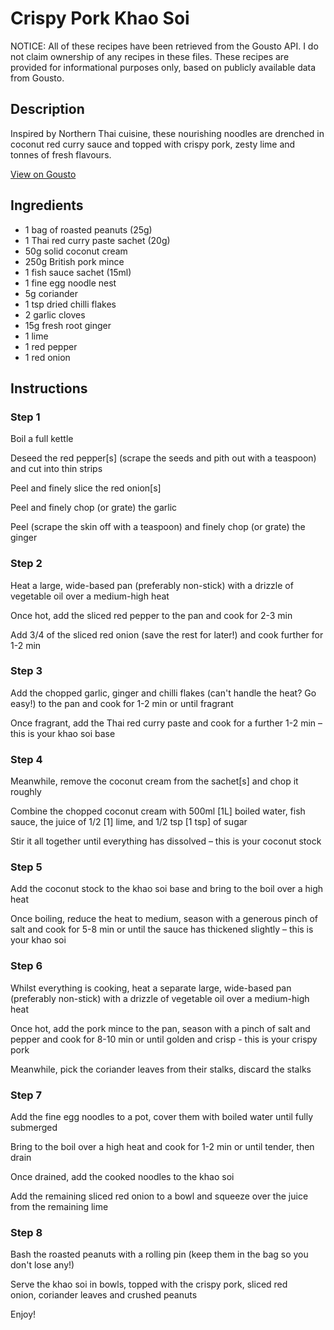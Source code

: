 # Crispy Pork Khao Soi

NOTICE: All of these recipes have been retrieved from the Gousto API. I do not claim ownership of any recipes in these files. These recipes are provided for informational purposes only, based on publicly available data from Gousto.

## Description

Inspired by Northern Thai cuisine, these nourishing noodles are drenched in coconut red curry sauce and topped with crispy pork, zesty lime and tonnes of fresh flavours.

[View on Gousto](https://www.gousto.co.uk/recipes/cookbook/crispy-pork-khao-soi)

## Ingredients

- 1 bag of roasted peanuts (25g)
- 1 Thai red curry paste sachet (20g)
- 50g solid coconut cream
- 250g British pork mince
- 1 fish sauce sachet (15ml)
- 1 fine egg noodle nest
- 5g coriander
- 1 tsp dried chilli flakes
- 2 garlic cloves
- 15g fresh root ginger
- 1 lime
- 1 red pepper
- 1 red onion

## Instructions


### Step 1

Boil a full kettle

Deseed the red pepper<span class="text-danger">[s]</span> (scrape the seeds and pith out with a teaspoon) and cut into thin strips

Peel and finely slice the red onion<span class="text-danger">[s]</span>

Peel and finely chop (or grate) the garlic

Peel (scrape the skin off with a teaspoon) and finely chop (or grate) the ginger


### Step 2

Heat a large, wide-based pan (preferably non-stick) with a drizzle of vegetable oil over a medium-high heat

Once hot, add the sliced red pepper to the pan and cook for 2-3 min

Add 3/4 of the sliced red onion (save the rest for later!) and cook further for 1-2 min


### Step 3

Add the chopped garlic, ginger and chilli flakes (can't handle the heat? Go easy!) to the pan and cook for 1-2 min or until fragrant

Once fragrant, add the Thai red curry paste and cook for a further 1-2 min – this is your khao soi base


### Step 4

Meanwhile, remove the coconut cream from the sachet<span class="text-danger">[s]</span> and chop it roughly

Combine the chopped coconut cream with 500ml <span class="text-danger">[1L] </span>boiled water, fish sauce, the juice of 1/2 <span class="text-danger">[1] </span>lime, and 1/2 tsp <span class="text-danger">[1 tsp] </span>of sugar

Stir it all together until everything has dissolved – this is your coconut stock


### Step 5

Add the coconut stock to the khao soi base and bring to the boil over a high heat

Once boiling, reduce the heat to medium, season with a generous pinch of salt and cook for 5-8 min or until the sauce has thickened slightly – this is your khao soi


### Step 6

Whilst everything is cooking, heat a separate large, wide-based pan (preferably non-stick) with a drizzle of vegetable oil over a medium-high heat

Once hot, add the pork mince to the pan, season with a pinch of salt and pepper and cook for 8-10 min or until golden and crisp - this is your crispy pork

Meanwhile, pick the coriander leaves from their stalks, discard the stalks


### Step 7

Add the fine egg noodles to a pot, cover them with boiled water until fully submerged

Bring to the boil over a high heat and cook for 1-2 min or until tender, then drain

Once drained, add the cooked noodles to the khao soi

Add the remaining sliced red onion to a bowl and squeeze over the juice from the remaining lime

### Step 8

Bash the roasted peanuts with a rolling pin (keep them in the bag so you don't lose any!)

Serve the khao soi in bowls, topped with the crispy pork, sliced red onion, coriander leaves and crushed peanuts

Enjoy!

